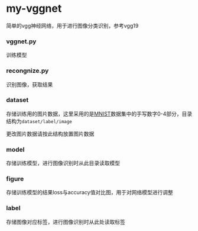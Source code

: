 #  my-vggnet

简单的vgg神经网络，用于进行图像分类识别，参考vgg19

### vggnet.py
训练模型

### recongnize.py
识别图像，获取结果

### dataset
存储训练用的图片数据，这里采用的是[MNIST](http://yann.lecun.com/exdb/mnist)数据集中的手写数字0-4部分，目录结构为`dataset/label/image`

更改图片数据请按此结构放置图片数据

### model
存储训练模型，进行图像识别时从此目录读取模型

### figure
存储训练模型的结果loss与accuracy值对比图，用于对网络模型进行调整

### label
存储图像对应标签，进行图像识别时从此处读取标签